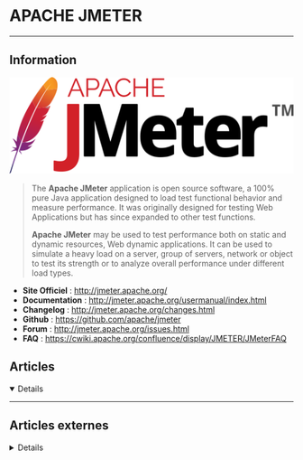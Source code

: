 # APACHE JMETER
---

## <i class="fa-solid fa-hashtag"></i> Information

![Logo](../../_media/apps/apache_jmeter/apache_jmeter_logo.svg ':size=250 :no-zoom')


> <i class="fa-solid fa-quote-left"></i> The **Apache JMeter** application is open source software, a 100% pure Java application designed to load test functional behavior and measure performance. It was originally designed for testing Web Applications but has since expanded to other test functions.
>
> **Apache JMeter** may be used to test performance both on static and dynamic resources, Web dynamic applications.
> It can be used to simulate a heavy load on a server, group of servers, network or object to test its strength or to analyze overall performance under different load types. <i class="fa-solid fa-quote-left fa-rotate-180"></i>

- <i class="fa-solid fa-globe"></i> **Site Officiel** : http://jmeter.apache.org/
- <i class="fa-solid fa-book"></i> **Documentation** : http://jmeter.apache.org/usermanual/index.html
- <i class="fa-solid fa-file-circle-question"></i> **Changelog** : http://jmeter.apache.org/changes.html
- <i class="fa-brands fa-github"></i> **Github** : https://github.com/apache/jmeter
- <i class="fas fa-comments"></i> **Forum** : http://jmeter.apache.org/issues.html 
- <i class="far fa-question-circle"></i> **FAQ** : https://cwiki.apache.org/confluence/display/JMETER/JMeterFAQ


## <i class="fa-regular fa-newspaper"></i> Articles

<details open>

</details>

---

## <i class="fa-solid fa-glasses"></i> Articles externes

<details>

- [How to Download and Install Apache JMeter on Ubuntu 20.04](https://linoxide.com/install-apache-jmeter-on-ubuntu/)
- [Recording on JMeter](https://dzone.com/articles/recording-on-jmeter-qainsights)
- [Five Things to Know Before Learning JMeter](https://dzone.com/articles/five-things-to-know-before-learning-jmeter)
- [5 Things that Are Easier in k6 Than in JMeter](https://dzone.com/articles/5-things-that-are-easier-to-do-in-k6-than-in-jmete)
- [Apache Kafka Load Testing Using JMeter](https://dzone.com/articles/apache-kafka-load-testing-using-jmeter)
- [API Monitoring: JMeter for Posting Data With Random Generated Keys](https://dzone.com/articles/api-monitoring-jmeter-for-posting-data-with-random)
- [Database Load Testing With JMeter](https://dzone.com/articles/database-load-testing-with-jmeter)
- [Get Load Test Reports From JMeter](https://dzone.com/articles/save-yourself-some-work-and-get-a-great-load-test)
- [Groovy Templates Cheat Sheet for JMeter](https://dzone.com/articles/the-groovy-templates-cheat-sheet-for-jmeter)
- [HLS vs. RTMP Live Streaming Load Testing With JMeter](https://dzone.com/articles/hls-vs-rtmp-live-streaming-load-testing-with-jmete)
- [How to Compose the Most Effective Apache JMeter Test Plan](https://dzone.com/articles/tips-and-tricks-to-compose-the-most-effective-apac)
- [How to Handle a Variable Number of Parameters in Apache JMeter](https://dzone.com/articles/how-to-handle-variable-number-of-parameters-in-apa)
- [How to Load Test Async Requests with JMeter](https://dzone.com/articles/how-to-load-test-async-requests-with-jmeter)
- [How to Load Test Flex and AMF Protocol Apps with JMeter](https://dzone.com/articles/how-to-load-test-flex-and-amf-protocol-apps-with-j)
- [How to Load Test IPv6 With JMeter](https://dzone.com/articles/how-to-load-test-ipv6-with-jmeter)
- [How to Load Test Tomcat Servers](https://dzone.com/articles/how-to-load-test-tomcat-servers)
- [How to Ramp Down in JMeter](https://dzone.com/articles/how-to-ramp-down-in-jmeter)
- [How to Record Mobile Applications With Apache JMeter](https://dzone.com/articles/how-to-record-mobile-appli-cation-traffic)
- [How to Test REST APIs With Windows Authentication with JMeter](https://dzone.com/articles/how-to-test-rest-apis-with-windows-authentication)
- [How To Use Apache JMeter To Perform Load Testing on a Web Server](https://www.digitalocean.com/community/tutorials/how-to-use-apache-jmeter-to-perform-load-testing-on-a-web-server)
- [How To Use JMeter To Record Test Scenarios](https://www.digitalocean.com/community/tutorials/how-to-use-jmeter-to-record-test-scenarios)
- [How to Use the JMeterPluginsCMD Command Line](https://dzone.com/articles/how-to-use-the-jmeterpluginscmd-command-line)
- [Introducing JMeter Mainframe Testing With the New RTE Plugin](https://dzone.com/articles/introducing-jmeter-mainframe-testing-with-the-new)
- [JMeter Distributed Testing with Docker](https://dzone.com/articles/jmeter-distributed-testing-with-docker)
- [JMeter Distributed Testing with Docker](https://dzone.com/articles/jmeter-distributed-testing-with-docker)
- [JMeter Netconf Plug-in and Network Service Automation](https://dzone.com/articles/jmeter-netconf-plug-in-and-network-service-automat)
- [JMeter Parameterization: The Complete Guide](https://dzone.com/articles/jmeter-parameterization-the-complete-guide)
- [JMeter Performance and Load Testing](https://keyholesoftware.com/2017/12/11/jmeter-performance-and-load-testing/)
- [JMeter's Weighted Switch Controller: The Ultimate Guide](https://dzone.com/articles/jmeters-weighted-switch-controller-the-ultimate-gu)
- [Lancement de tests de performance avec Apache JMeter](https://net-security.fr/system/performance-testing/tests-de-performance-apache-jmeter/)
- [Load Testing InfluxDB Using JMeter](https://dzone.com/articles/load-testing-influxdb-using-jmeter)
- [Load Testing Video Streaming With JMeter: Learn How](https://dzone.com/articles/load-testing-video-streaming-with-jmeter-learn-how)
- [MySQL Database and JMeter: How to Test Your Connection](https://dzone.com/articles/mysql-database-and-jmeter-how-to-test-your-connect)
- [OAuth API Testing With JMeter](https://dzone.com/articles/oauth-api-testing-with-jmeter)
- [Performance Testing BLOB From a MySQL Database With JMeter](https://dzone.com/articles/performance-testing-blob-from-a-mysql-database-wit)
- [Recording a Scenario in Mobile Applications](https://dzone.com/articles/recording-a-scenario-in-mobile-applications)
- [Regular Expression Tutorial for Apache JMeter Tests](https://dzone.com/articles/regular-expression-tutorial-for-apache-jmeter-test)
- [Reusing Open Connections When Testing Your Database](https://dzone.com/articles/reusing-open-connections-when-testing-your-databas)
- [Saving Data to CSV Files With Java Through JMeter](https://dzone.com/articles/saving-data-to-csv-files-with-java-through-jmeter)
- [Scopes in JMeter](https://dzone.com/articles/scopes-in-jmeter)
- [Scripting JMeter Assertions in Groovy - A Tutorial](https://dzone.com/articles/scripting-jmeter-assertions-in-groovy-a-tutorial)
- [Sending HTTP and HTTPS Requests Using Groovy in JMeter](https://dzone.com/articles/sending-http-and-https-requests-using-groovy-in-jm)
- [Setting up a JMeter Cluster for web server load testing](https://www.howtoforge.com/setting-up-jmeter-cluster-for-load-testing/)
- [Should I Upgrade to JMeter 4.0? 5 Reasons to Upgrade](https://dzone.com/articles/should-i-upgrade-to-jmeter-40-5-reasons-to-upgrade)
- [Step-by-Step Load Testing Guide: JMeter](https://dzone.com/articles/step-by-step-load-testing-guide-jmeter)
- [Step-by-Step Load Testing Guide: JMeter](https://dzone.com/articles/step-by-step-load-testing-guide-jmeter)
- [Testing Microservices With JMeter](https://dzone.com/articles/testing-microservices-with-jmeter)
- [Testing Microservices With JMeter](https://dzone.com/articles/testing-microservices-with-jmeter)
- [Using Regular Expression Extractor in JMeter](https://dzone.com/articles/using-regular-expression-extractor-in-jmeter)
- [What's New in JMeter 4.0?](https://dzone.com/articles/whats-new-in-jmeter-40)
- [What's the Max Number of Users You Can Test on JMeter?](https://dzone.com/articles/whats-the-max-number-of-users-you-can-test-on-jmet)
- [XMPP Load Testing - Advanced Scenarios](https://dzone.com/articles/xmpp-load-testing-advanced-scenarios)

</details>
